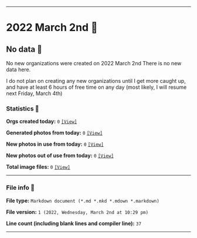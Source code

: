
***

# 2022 March 2nd 📅

## No data 🚫

No new organizations were created on 2022 March 2nd There is no new data here.

I do not plan on creating any new organizations until I get more caught up, and have at least 6 hours of free time on any day (most likely, I will resume next Friday, March 4th)

<!-- I will (hopefully) be creating new organizations at some point later this month. At the moment, I have become overloaded, and need to take a break. The list keeps growing faster than I can catch up on it, and it would have taken 3+ more consecutive days of work, which I can't do right now. !-->

### Statistics 📝

**Orgs created today:** `0` [`[View]`](/NewOrgs/2022/03_March/README.md#march-2nd-2022)

**Generated photos from today:** `0` [`[View]`](/OrganizationGraphics/ByDate/2022/03_March/02/Generated/)

**New photos in use from today:** `0` [`[View]`](/OrganizationGraphics/ByDate/2022/03_March/02/Used/)

**New photos out of use from today:** `0` [`[View]`](/OrganizationGraphics/ByDate/2022/03_March/02/Unused/)

**Total image files:** `0` [`[View]`](/OrganizationGraphics/ByDate/2022/March/02/)

***

### File info 📜

**File type:** `Markdown document (*.md *.mkd *.mdown *.markdown)`

**File version:** `1 (2022, Wednesday, March 2nd at 10:29 pm)`

**Line count (including blank lines and compiler line):** `37`

***
